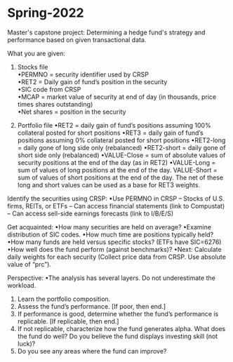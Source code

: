 # Spring-2022
Master's capstone project: Determining a hedge fund's strategy and performance based on given transactional data. 

What you are given:  
1. Stocks file   
•PERMNO = security identifier used by CRSP  
•RET2 = Daily gain of fund’s position in the security  
•SIC code from CRSP  
•MCAP = market value of security at end of day (in thousands, price times shares
outstanding)  
•Net shares = position in the security  

2. Portfolio file
•RET2 = daily gain of fund’s positions assuming 100% collateral posted for short positions
•RET3 = daily gain of fund’s positions assuming 0% collateral posted for short positions
•RET2-long = daily gone of long side only (rebalanced)
•RET2-short = daily gone of short side only (rebalanced)
•VALUE-Close = sum of absolute values of security positions at the end of the day (as
in RET2)
•VALUE-Long = sum of values of long positions at the end of the day.
VALUE-Short = sum of values of short positions at the end of the day.
The net of these long and short values can be used as a base for RET3 weights.

Identify the securities using CRSP:
•Use PERMNO in CRSP
– Stocks of U.S. firms, REITs, or ETFs
– Can access financial statements (link to Compustat)
– Can access sell-side earnings forecasts (link to I/B/E/S)

Get acquainted:
•How many securities are held on average?
•Examine distribution of SIC codes.
•How much time are positions typically held?
•How many funds are held versus specific stocks? (ETFs have SIC=6276)
•How well does the fund perform (against benchmarks)?
•Next: Calculate daily weights for each security (Collect price data from CRSP. Use absolute
value of “prc”).

Perspective:
•The analysis has several layers. Do not underestimate the workload.
1. Learn the portfolio composition.
2. Assess the fund’s performance. [If poor, then end.]
3. If performance is good, determine whether the fund’s performance is replicable. [If
replicable, then end.]
4. If not replicable, characterize how the fund generates alpha. What does the fund do
well? Do you believe the fund displays investing skill (not luck)?
5. Do you see any areas where the fund can improve?
